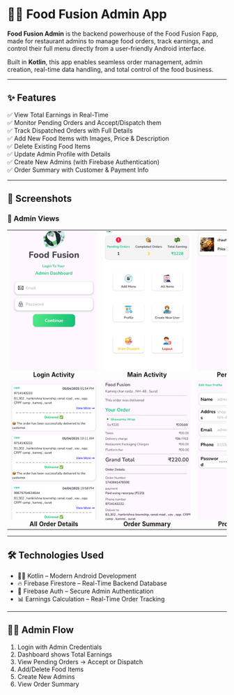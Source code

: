 # 🧑‍🍳 Food Fusion Admin App

**Food Fusion Admin** is the backend powerhouse of the Food Fusion Fapp, made for restaurant admins to manage food orders, track earnings, and control their full menu directly from a user-friendly Android interface.

Built in **Kotlin**, this app enables seamless order management, admin creation, real-time data handling, and total control of the food business.

---

## ✨ Features

✅ View Total Earnings in Real-Time  
✅ Monitor Pending Orders and Accept/Dispatch them  
✅ Track Dispatched Orders with Full Details  
✅ Add New Food Items with Images, Price & Description  
✅ Delete Existing Food Items  
✅ Update Admin Profile with Details  
✅ Create New Admins (with Firebase Authentication)  
✅ Order Summary with Customer & Payment Info  

---

## 📸 Screenshots

### 🔻 Admin Views

<table align="center">
  <!-- Row 1: 5 images -->
  <tr>
    <td align="center">
      <div style="width:200px; height:320px; overflow:hidden;">
        <img src="https://github.com/Chauhanprince00/food-fusion-admin/blob/master/login.png" width="200" style="object-fit:cover; height:100%;">
      </div>
      <b>Login Activity</b>
    </td>
    <td align="center">
      <div style="width:200px; height:320px; overflow:hidden;">
        <img src="https://github.com/Chauhanprince00/food-fusion-admin/blob/master/main.png" width="200" style="object-fit:cover; height:100%;">
      </div>
      <b>Main Activity</b>
    </td>
    <td align="center">
      <div style="width:200px; height:320px; overflow:hidden;">
        <img src="https://github.com/Chauhanprince00/food-fusion-admin/blob/master/pendingorder.png" width="200" style="object-fit:cover; height:100%;">
      </div>
      <b>Pending Orders</b>
    </td>
    <td align="center">
      <div style="width:200px; height:320px; overflow:hidden;">
        <img src="https://github.com/Chauhanprince00/food-fusion-admin/blob/master/addmenu.png" width="200" style="object-fit:cover; height:100%;">
      </div>
      <b>Add Item</b>
    </td>
    <td align="center">
      <div style="width:200px; height:320px; overflow:hidden;">
        <img src="https://github.com/Chauhanprince00/food-fusion-admin/blob/master/app%20items.png" width="200" style="object-fit:cover; height:100%;">
      </div>
      <b>App Items Activity</b>
    </td>
  </tr>

  <!-- Row 2: 4 images -->
  <tr>
    <td align="center">
      <div style="width:200px; height:320px; overflow:hidden;">
        <img src="https://github.com/Chauhanprince00/food-fusion-admin/blob/master/allOrderDetails.png" width="200" style="object-fit:cover; height:100%;">
      </div>
      <b>All Order Details</b>
    </td>
    <td align="center">
      <div style="width:200px; height:320px; overflow:hidden;">
        <img src="https://github.com/Chauhanprince00/food-fusion-admin/blob/master/ordersummary.png" width="200" style="object-fit:cover; height:100%;">
      </div>
      <b>Order Summary</b>
    </td>
    <td align="center">
      <div style="width:200px; height:320px; overflow:hidden;">
        <img src="https://github.com/Chauhanprince00/food-fusion-admin/blob/master/profile.png" width="200" style="object-fit:cover; height:100%;">
      </div>
      <b>Profile Activity</b>
    </td>
    <td align="center">
      <div style="width:200px; height:320px; overflow:hidden;">
        <img src="https://github.com/Chauhanprince00/food-fusion-admin/blob/master/createnewadmin.png" width="200" style="object-fit:cover; height:100%;">
      </div>
      <b>Create Admin</b>
    </td>
  </tr>
</table>



---

## 🛠️ Technologies Used

- 🧑‍💻 Kotlin – Modern Android Development  
- 🔥 Firebase Firestore – Real-Time Backend Database  
- 🔐 Firebase Auth – Secure Admin Authentication    
- 📊 Earnings Calculation – Real-Time Order Tracking

---


## 👨‍💼 Admin Flow

1. Login with Admin Credentials  
2. Dashboard shows Total Earnings  
3. View Pending Orders → Accept or Dispatch  
4. Add/Delete Food Items  
5. Create New Admins  
6. View Order Summary  
